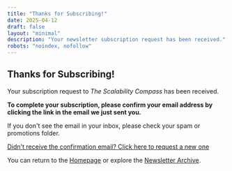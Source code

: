 ```yaml
---
title: "Thanks for Subscribing!"
date: 2025-04-12
draft: false
layout: "minimal"
description: "Your newsletter subscription request has been received."
robots: "noindex, nofollow"
---
```


## Thanks for Subscribing!

Your subscription request to *The Scalability Compass* has been received.

**To complete your subscription, please confirm your email address by clicking the link in the email we just sent you.**

If you don't see the email in your inbox, please check your spam or promotions folder.

<div class="resend-section">
  <p>
    <a href="javascript:void(0);" id="resend-link" class="resend-link">Didn't receive the confirmation email? Click here to request a new one</a>
  </p>
  <p id="resend-message" class="resend-message"></p>
</div>

<script>
//<![CDATA[
document.addEventListener('DOMContentLoaded', function() {
  const resendLink = document.getElementById('resend-link');
  const messageEl = document.getElementById('resend-message');
  let isSending = false; // Flag to prevent multiple clicks
  
  // Get email from URL parameters
  const urlParams = new URLSearchParams(window.location.search);
  let email = urlParams.get('email') || '';
  
  // Handle link click
  resendLink.addEventListener('click', function(e) {
    e.preventDefault();
    if (isSending) return; // Prevent multiple submissions
    
    let emailToUse = email;
    
    // If we don't have an email in URL, show a prompt
    if (!emailToUse) {
      const userEmail = prompt('Enter your email address to request a new confirmation:');
      if (!userEmail || !isValidEmail(userEmail)) {
        showMessage('Please enter a valid email address.', 'error');
        return;
      }
      emailToUse = userEmail;
    }
    
    sendConfirmationRequest(emailToUse);
  });
  
  function sendConfirmationRequest(emailAddress) {
    isSending = true;
    // Update UI
    resendLink.classList.add('sending');
    resendLink.textContent = 'Sending...';
    showMessage('', ''); // Clear previous message
    
    // Send request
    fetch('/api/resend-confirmation', {
      method: 'POST',
      headers: { 'Content-Type': 'application/json' },
      body: JSON.stringify({ email: emailAddress, language: 'en' })
    })
    .then(response => response.json())
    .then(data => {
      showMessage('Request sent! Please check your inbox (and spam folder) for the confirmation email.', 'success');
    })
    .catch(error => {
      console.error('Error:', error);
      showMessage('An error occurred. Please try again later or contact support.', 'error');
    })
    .finally(() => {
      isSending = false;
      resendLink.classList.remove('sending');
      resendLink.textContent = 'Didn\'t receive the confirmation email? Click here to request a new one';
    });
  }
  
  function showMessage(text, type) {
    messageEl.textContent = text;
    messageEl.className = 'resend-message ' + type;
    // Make message visible if there is text
    messageEl.style.display = text ? 'block' : 'none';
  }
  
  function isValidEmail(emailToCheck) {
    // Simple regex for email validation
    return /\S+@\S+\.\S+/.test(emailToCheck);
  }
});
//]]>
</script>

You can return to the [Homepage](/en/) or explore the [Newsletter Archive](/en/newsletter/).
